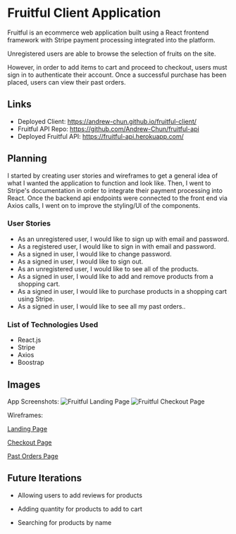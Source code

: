 # Fruitful Client Application
Fruitful is an ecommerce web application built using a React frontend framework with Stripe payment processing integrated into the platform.

Unregistered users are able to browse the selection of fruits on the site.

However, in order to add items to cart and proceed to checkout, users must sign in to authenticate their account. Once a successful purchase has been placed, users can view their past orders.

## Links
-   Deployed Client: https://andrew-chun.github.io/fruitful-client/
-   Fruitful API Repo: https://github.com/Andrew-Chun/fruitful-api
-   Deployed Fruitful API:  https://fruitful-api.herokuapp.com/

## Planning
I started by creating user stories and wireframes to get a general idea of what I wanted the application to function and look like. Then, I went to Stripe's documentation in order to integrate their payment processing into React. Once the backend api endpoints were connected to the front end via Axios calls, I went on to improve the styling/UI of the components.

### User Stories
-   As an unregistered user, I would like to sign up with email and password.
-   As a registered user, I would like to sign in with email and password.
-   As a signed in user, I would like to change password.
-   As a signed in user, I would like to sign out.
-   As an unregistered user, I would like to see all of the products.
-   As a signed in user, I would like to add and remove products from a shopping cart.
-   As a signed in user, I would like to purchase products in a shopping cart using Stripe.
-   As a signed in user, I would like to see all my past orders..

### List of Technologies Used
-   React.js
-   Stripe
-   Axios
-   Boostrap

## Images
App Screenshots:
![Fruitful Landing Page](https://i.imgur.com/V3XjKjG.png)
![Fruitful Checkout Page](https://i.imgur.com/A5JtzhG.png)

Wireframes:

[Landing Page](https://i.imgur.com/HpkGOIn.png)

[Checkout Page](https://i.imgur.com/YmH06WJ.png)

[Past Orders Page](https://i.imgur.com/geVR1nX.png)

## Future Iterations
-   Allowing users to add reviews for products

-   Adding quantity for products to add to cart

-   Searching for products by name
